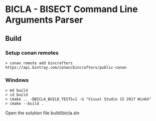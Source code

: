 # **BICLA** - **BI**SECT **C**ommand **L**ine **A**rguments Parser

## Build

### Setup conan remotes

```
> conan remote add bincrafters https://api.bintray.com/conan/bincrafters/public-conan
```

### Windows
```
> md build
> cd build
> cmake .. -DBICLA_BUILD_TESTS=1 -G "Visual Studio 15 2017 Win64"
> cmake --build .
```

Open the solution file build\bicla.sln
